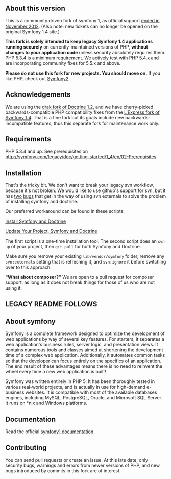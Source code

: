 About this version
------------------

This is a community driven fork of symfony 1, as official support [ended in November 2012](http://symfony.com/blog/symfony-1-4-end-of-maintenance-what-does-it-mean). (Also note: new tickets can no longer be opened on the original Symfony 1.4 site.)

**This fork is solely intended to keep legacy Symfony 1.4 applications running securely** on currently-maintained versions of PHP, **without changes to your application code** unless security absolutely requires them. PHP 5.3.4 is a minimum requirement. We actively test with PHP 5.4.x and are incorporating community fixes for 5.5.x and above.

**Please do not use this fork for new projects. You should move on.** If you like PHP, check out [Symfony2](http://symfony.com/).

Acknowledgements
----------------

We are using the [drak fork of Doctrine 1.2](https://github.com/drak/doctrine1), and we have cherry-picked backwards-compatible PHP compatibility fixes from the [L'Express fork of Symfony 1.4](https://github.com/lexpress/symfony1). That is a fine fork but its goals include new backwards-incompatible features, thus this separate fork for maintenance work only.

Requirements
------------

PHP 5.3.4 and up. See prerequisites on http://symfony.com/legacy/doc/getting-started/1_4/en/02-Prerequisites

Installation
------------

That's the tricky bit. We don't want to break your legacy svn workflow, because it's not broken. We would like to use github's support for svn, but it has [two](https://github.com/isaacs/github/issues/344) [bugs](https://github.com/isaacs/github/issues/345) that get in the way of using svn externals to solve the problem of installing symfony and doctrine.

Our preferred workaround can be found in these scripts:

[Install Symfony and Doctrine](http://trac.apostrophenow.org/browser/sandboxes/asandbox/branches/1.5/install-symfony)

[Update Your Project, Symfony and Doctrine](http://trac.apostrophenow.org/browser/sandboxes/asandbox/branches/1.5/update)

The first script is a one-time installation tool. The second script does an `svn up` of your project, then `git pull` for both Symfony and Doctrine.

Make sure you remove your existing `lib/vendor/symfony` folder, remove any `svn:externals` setting that is refreshing it, and `svn:ignore` it before switching over to this approach.

**"What about composer?"** We are open to a pull request for composer support, as long as it does not break things for those of us who are not using it.

LEGACY README FOLLOWS
---------------------

About symfony
-------------

Symfony is a complete framework designed to optimize the development of web applications by way of several key features.
For starters, it separates a web application's business rules, server logic, and presentation views.
It contains numerous tools and classes aimed at shortening the development time of a complex web application.
Additionally, it automates common tasks so that the developer can focus entirely on the specifics of an application.
The end result of these advantages means there is no need to reinvent the wheel every time a new web application is built!

Symfony was written entirely in PHP 5.
It has been thoroughly tested in various real-world projects, and is actually in use for high-demand e-business websites.
It is compatible with most of the available databases engines, including MySQL, PostgreSQL, Oracle, and Microsoft SQL Server.
It runs on *nix and Windows platforms.

Documentation
-------------

Read the official [symfony1 documentation](http://symfony.com/legacy)

Contributing
------------

You can send pull requests or create an issue. At this late date, only security bugs, warnings and errors from newer versions of PHP, and new bugs introduced by commits in this fork are of interest.

